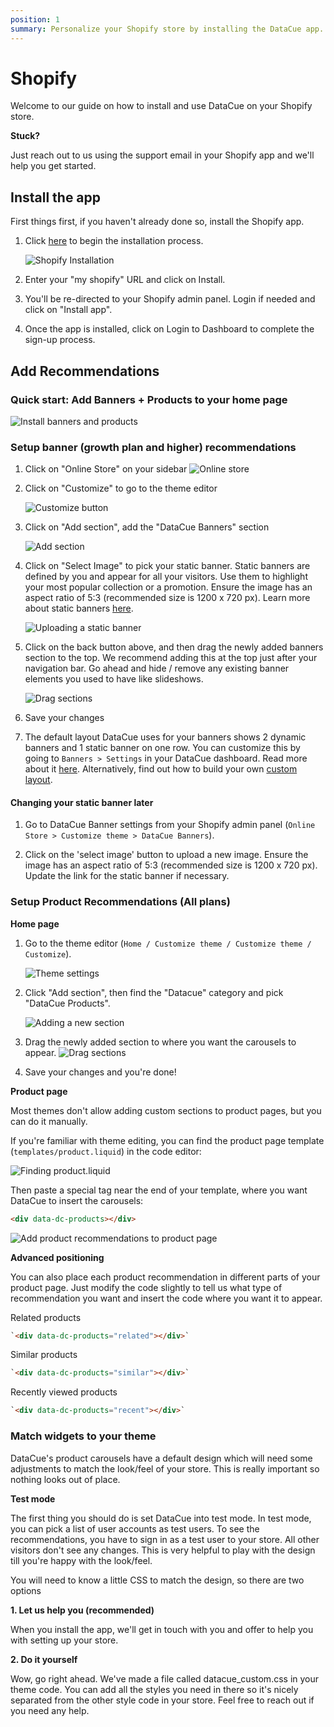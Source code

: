 ```yaml
---
position: 1
summary: Personalize your Shopify store by installing the DataCue app.
---
```


# Shopify

Welcome to our guide on how to install and use DataCue on your Shopify store.

**Stuck?**

Just reach out to us using the support email in your Shopify app and we'll help you get started.

## Install the app

First things first, if you haven't already done so, install the Shopify app.

1. Click [here](https://app.datacue.co/en/onboarding/shopify) to begin the installation process.

    ![Shopify Installation](./images/en-shopify-install-step2.png)

2. Enter your "my shopify" URL and click on Install.

3. You'll be re-directed to your Shopify admin panel. Login if needed and click on "Install app".

4. Once the app is installed, click on Login to Dashboard to complete the sign-up process.

## Add Recommendations

### Quick start: Add Banners + Products to your home page

![Install banners and products](./images/shopify_add_recommendations.gif)

### Setup banner (growth plan and higher) recommendations

1. Click on "Online Store" on your sidebar
    ![Online store](./images/online_store.png)

2. Click on "Customize" to go to the theme editor

    ![Customize button](./images/customize_btn.png)

3. Click on "Add section", add the "DataCue Banners" section

    ![Add section](./images/add_section_banners.png)

4. Click on "Select Image" to pick your static banner. Static banners are defined by you and appear for all your visitors. Use them to highlight your most popular collection or a promotion. Ensure the image has an aspect ratio of 5:3 (recommended size is 1200 x 720 px). Learn more about static banners [here](/guide/banners).

   ![Uploading a static banner](./images/homepage_banners.png)

5. Click on the back button above, and then drag the newly added banners section to the top. We recommend adding this at the top just after your navigation bar. Go ahead and hide / remove any existing banner elements you used to have like slideshows.

    ![Drag sections](./images/drag_banners_products.gif)

6. Save your changes

7. The default layout DataCue uses for your banners shows 2 dynamic banners and 1 static banner on one row. You can customize this by going to `Banners > Settings` in your DataCue dashboard. Read more about it [here](/guide/banners.html#banner-layout). Alternatively, find out how to build your own [custom layout](/install/advanced.html#custom-banner-layout).

#### Changing your static banner later

1. Go to DataCue Banner settings from your Shopify admin panel (`Online Store > Customize theme > DataCue Banners`).

2. Click on the 'select image' button to upload a new image. Ensure the image has an aspect ratio of 5:3 (recommended size is 1200 x 720 px). Update the link for the static banner if necessary.

### Setup Product Recommendations (All plans)

**Home page**

1. Go to the theme editor (`Home / Customize theme / Customize theme / Customize`).

   ![Theme settings](./images/customize_theme.png)

2. Click "Add section", then find the "Datacue" category and pick "DataCue Products".

   ![Adding a new section](./images/add_section_products.png)

3. Drag the newly added section to where you want the carousels to appear.
    ![Drag sections](./images/drag_banners_products.gif)

4. Save your changes and you're done!

**Product page**

Most themes don't allow adding custom sections to product pages, but you can do it manually.

If you're familiar with theme editing, you can find the product page template
(`templates/product.liquid`) in the code editor:

![Finding product.liquid](./images/find_template.png)

Then paste a special tag near the end of your template, where you want DataCue to insert the carousels:

```html
<div data-dc-products></div>
```

![Add product recommendations to product page](./images/shopify_add_code_product_page.gif)

**Advanced positioning**

You can also place each product recommendation in different parts of your product page. Just modify the code slightly to tell us what type of recommendation you want and insert the code where you want it to appear.

Related products

```html
`<div data-dc-products="related"></div>`
```

Similar products

```html
`<div data-dc-products="similar"></div>`
```

Recently viewed products

```html
`<div data-dc-products="recent"></div>`
```

### Match widgets to your theme

DataCue's product carousels have a default design which will need some adjustments to match the look/feel of your store. This is really important so nothing looks out of place.

**Test mode**

The first thing you should do is set DataCue into test mode. In test mode, you can pick a list of user accounts as test users. To see the recommendations, you have to sign in as a test user to your store. All other visitors don't see any changes. This is very helpful to play with the design till you're happy with the look/feel.

You will need to know a little CSS to match the design, so there are two options

**1. Let us help you (recommended)**

When you install the app, we'll get in touch with you and offer to help you with setting up your store.

**2. Do it yourself**

Wow, go right ahead. We've made a file called datacue_custom.css in your theme code. You can add all the styles you need in there so it's nicely separated from the other style code in your store. Feel free to reach out if you need any help.
